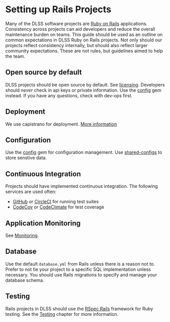 # Setting up Rails Projects

Many of the DLSS software projects are [Ruby on Rails](http://rubyonrails.org/) applications. Consistency across projects can aid developers and reduce the overall maintenance burden on teams. This guide should be used as an outline on common expectations in DLSS Ruby on Rails projects. Not only should our projects reflect consistency internally, but should also reflect larger community expectations. These are not rules, but guidelines aimed to help the team.

## Open source by default
DLSS projects should be open source by default. See [licensing](/best-practices/licensing.md). Developers should _never_ check in api keys or private information. Use the [config](https://github.com/railsconfig/config) gem instead. If you have any questions, check with dev-ops first.

## Deployment
We use capistrano for deployment. [More information](deployment.md)

## Configuration
Use the [config](https://github.com/railsconfig/config) gem for configuration management. Use [shared-configs](https://github.com/sul-dlss/shared_configs) to store senstive data.

## Continuous Integration
Projects should have implemented continuous integration. The following services are used often:

 - [GitHub](https://github.com/features/actions) or [CircleCI](https://circleci.com/) for running test suites
 - [CodeCov](https://app.codecov.io) or [CodeClimate](https://codeclimate.com/) for test coverage

## Application Monitoring
See [Monitoring](/best-practices/monitoring.md).

## Database
Use the default `database.yml` from Rails unless there is a reason not to. Prefer to not tie your project to a specific SQL implementation unless necessary. You should use Rails migrations to specify and manage your database schema.

## Testing
Rails projects in DLSS should use the [RSpec Rails](https://github.com/rspec/rspec-rails) framework for Ruby testing. See the [Testing](/best-practices/testing.md) chapter for more information.
